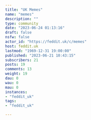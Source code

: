 ```yaml
---
title: "UK Memes" 
name: "memes"
description: ""
type: community
date: "2023-06-24 01:13:16"
draft: false
nsfw: false
actor_id: "https://feddit.uk/c/memes"
host: feddit.uk
lastmod: "1969-12-31 19:00:00"
published: "2023-06-21 10:43:15"
subscribers: 21
posts: 19
comments: 13
weight: 19
dau: 0
wau: 0
mau: 0
instances:
- "feddit_uk"
tags: 
- "feddit_uk"

---
```


